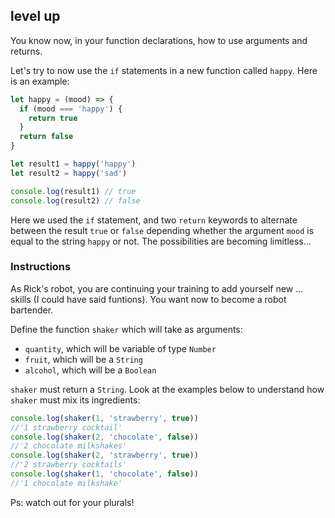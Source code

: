 ## level up

You know now, in your function declarations, how to use arguments and returns.

Let's try to now use the `if` statements in a new function called `happy`. Here
is an example:

```js
let happy = (mood) => {
  if (mood === 'happy') {
    return true
  }
  return false
}

let result1 = happy('happy')
let result2 = happy('sad')

console.log(result1) // true
console.log(result2) // false
```

Here we used the `if` statement, and two `return` keywords to alternate between
the result `true` or `false` depending whether the argument `mood` is equal to
the string `happy` or not. The possibilities are becoming limitless...

### Instructions

As Rick's robot, you are continuing your training to add yourself new ... skills
(I could have said funtions). You want now to become a robot bartender.

Define the function `shaker` which will take as arguments:

- `quantity`, which will be variable of type `Number`
- `fruit`, which will be a `String`
- `alcohol`, which will be a `Boolean`

`shaker` must return a `String`. Look at the examples below to understand how
`shaker` must mix its ingredients:

```js
console.log(shaker(1, 'strawberry', true))
//'1 strawberry cocktail'
console.log(shaker(2, 'chocolate', false))
//'2 chocolate milkshakes'
console.log(shaker(2, 'strawberry', true))
//'2 strawberry cocktails'
console.log(shaker(1, 'chocolate', false))
//'1 chocolate milkshake'
```

Ps: watch out for your plurals!
